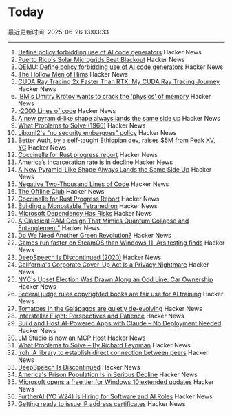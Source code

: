 # Today

最近更新时间: 2025-06-26 13:03:33

--- 
1. [Define policy forbidding use of AI code generators](https://github.com/qemu/qemu/commit/3d40db0efc22520fa6c399cf73960dced423b048) Hacker News
2. [Puerto Rico's Solar Microgrids Beat Blackout](https://spectrum.ieee.org/puerto-rico-solar-microgrids) Hacker News
3. [QEMU: Define policy forbidding use of AI code generators](https://github.com/qemu/qemu/commit/3d40db0efc22520fa6c399cf73960dced423b048) Hacker News
4. [The Hollow Men of Hims](https://www.alexkesin.com/p/the-hollow-men-of-hims) Hacker News
5. [CUDA Ray Tracing 2x Faster Than RTX: My CUDA Ray Tracing Journey](https://karimsayedre.github.io/RTIOW.html) Hacker News
6. [IBM's Dmitry Krotov wants to crack the 'physics' of memory](https://research.ibm.com/blog/dmitry-krotov-ai-physics) Hacker News
7. [-2000 Lines of code](https://www.folklore.org/Negative_2000_Lines_Of_Code.html) Hacker News
8. [A new pyramid-like shape always lands the same side up](https://www.quantamagazine.org/a-new-pyramid-like-shape-always-lands-the-same-side-up-20250625/) Hacker News
9. [What Problems to Solve (1966)](http://genius.cat-v.org/richard-feynman/writtings/letters/problems) Hacker News
10. [Libxml2's "no security embargoes" policy](https://lwn.net/SubscriberLink/1025971/73f269ad3695186d/) Hacker News
11. [Better Auth, by a self-taught Ethiopian dev, raises $5M from Peak XV, YC](https://techcrunch.com/2025/06/25/this-self-taught-ethiopian-dev-built-an-authentication-tool-and-got-into-yc/) Hacker News
12. [Coccinelle for Rust progress report](https://www.collabora.com/news-and-blog/blog/2025/06/25/coccinelle-for-rust-progress-report/) Hacker News
13. [America’s incarceration rate is in decline](https://www.theatlantic.com/ideas/archive/2025/06/prisoner-populations-are-plummeting/683310/) Hacker News
14. [A New Pyramid-Like Shape Always Lands the Same Side Up](https://www.quantamagazine.org/a-new-pyramid-like-shape-always-lands-the-same-side-up-20250625/) Hacker News
15. [Negative Two-Thousand Lines of Code](https://www.folklore.org/StoryView.py?story=Negative_2000_Lines_Of_Code.txt) Hacker News
16. [The Offline Club](https://www.theoffline-club.com) Hacker News
17. [Coccinelle for Rust Progress Report](https://www.collabora.com/news-and-blog/blog/2025/06/25/coccinelle-for-rust-progress-report/) Hacker News
18. [Building a Monostable Tetrahedron](https://arxiv.org/abs/2506.19244) Hacker News
19. [Microsoft Dependency Has Risks](https://blog.miloslavhomer.cz/p/microsoft-dependency-has-risks) Hacker News
20. [A Classical RAM Design That Mimics Quantum Collapse and Entanglement"](https://www.qsymbolic.com) Hacker News
21. [Do We Need Another Green Revolution?](https://www.newyorker.com/magazine/2025/06/30/do-we-need-another-green-revolution) Hacker News
22. [Games run faster on SteamOS than Windows 11, Ars testing finds](https://arstechnica.com/gaming/2025/06/games-run-faster-on-steamos-than-windows-11-ars-testing-finds/) Hacker News
23. [DeepSpeech Is Discontinued (2020)](https://github.com/mozilla/DeepSpeech) Hacker News
24. [California's Corporate Cover-Up Act Is a Privacy Nightmare](https://www.eff.org/deeplinks/2025/06/californias-corporate-cover-act-privacy-nightmare) Hacker News
25. [NYC's Upset Election Was Drawn Along an Odd Line: Car Ownership](https://www.jalopnik.com/1895759/nyc-mayor-election-zohran-mamdani-won-non-car-owners/) Hacker News
26. [Federal judge rules copyrighted books are fair use for AI training](https://www.nbcnews.com/tech/tech-news/federal-judge-rules-copyrighted-books-are-fair-use-ai-training-rcna214766) Hacker News
27. [Tomatoes in the Galápagos are quietly de-evolving](https://phys.org/news/2025-06-tomatoes-galpagos-quietly-de-evolving.html) Hacker News
28. [Interstellar Flight: Perspectives and Patience](https://www.centauri-dreams.org/2025/06/25/interstellar-flight-perspectives-and-patience/) Hacker News
29. [Build and Host AI-Powered Apps with Claude – No Deployment Needed](https://www.anthropic.com/news/claude-powered-artifacts) Hacker News
30. [LM Studio is now an MCP Host](https://lmstudio.ai/blog/lmstudio-v0.3.17) Hacker News
31. [What Problems to Solve – By Richard Feynman](http://genius.cat-v.org/richard-feynman/writtings/letters/problems) Hacker News
32. [Iroh: A library to establish direct connection between peers](https://github.com/n0-computer/iroh) Hacker News
33. [DeepSpeech Is Discontinued](https://github.com/mozilla/DeepSpeech) Hacker News
34. [America's Prison Population Is in Serious Decline](https://www.theatlantic.com/ideas/archive/2025/06/prisoner-populations-are-plummeting/683310/) Hacker News
35. [Microsoft opens a free tier for Windows 10 extended updates](https://www.theregister.com/2025/06/25/microsoft_free_esu_tier/) Hacker News
36. [FurtherAI (YC W24) Is Hiring for Software and AI Roles](https://www.ycombinator.com/companies/furtherai/jobs) Hacker News
37. [Getting ready to issue IP address certificates](https://community.letsencrypt.org/t/getting-ready-to-issue-ip-address-certificates/238777) Hacker News
